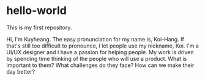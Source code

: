 # hello-world
This is my first repository.

Hi, I'm Kuyheang. The easy pronunciation for my name is, Koi-Hang. If that's still too difficult to pronounce, I let people use my nickname, Koi.
I'm a UI/UX designer and I have a passion for helping people. My work is driven by spending time thinking of the people who will use a product. What is important to them? What challenges do they face? How can we make their day better?

